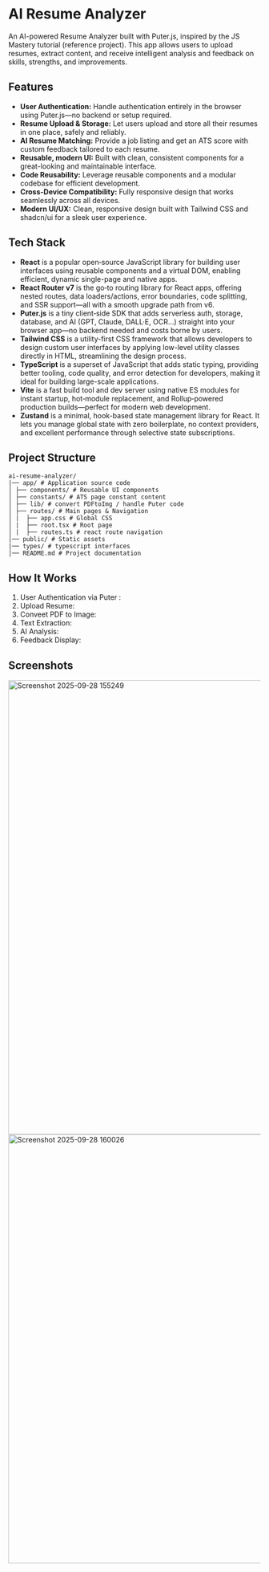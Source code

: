 # AI Resume Analyzer
An AI-powered Resume Analyzer built with Puter.js, inspired by the JS Mastery tutorial (reference project). This app allows users to upload resumes, extract content, and receive intelligent analysis and feedback on skills, strengths, and improvements.

## Features
- **User Authentication:** Handle authentication entirely in the browser using Puter.js—no backend or setup required.
- **Resume Upload & Storage:** Let users upload and store all their resumes in one place, safely and reliably.
- **AI Resume Matching:** Provide a job listing and get an ATS score with custom feedback tailored to each resume.
- **Reusable, modern UI:** Built with clean, consistent components for a great-looking and maintainable interface.
- **Code Reusability:** Leverage reusable components and a modular codebase for efficient development.
- **Cross-Device Compatibility:** Fully responsive design that works seamlessly across all devices.
- **Modern UI/UX:** Clean, responsive design built with Tailwind CSS and shadcn/ui for a sleek user experience.

## Tech Stack
- **React** is a popular open‑source JavaScript library for building user interfaces using reusable components and a virtual DOM, enabling efficient, dynamic single-page and native apps.
- **React Router v7** is the go‑to routing library for React apps, offering nested routes, data loaders/actions, error boundaries, code splitting, and SSR support—all with a smooth upgrade path from v6.
- **Puter.js** is a tiny client‑side SDK that adds serverless auth, storage, database, and AI (GPT, Claude, DALL·E, OCR…) straight into your browser app—no backend needed and costs borne by users.
- **Tailwind CSS** is a utility-first CSS framework that allows developers to design custom user interfaces by applying low-level utility classes directly in HTML, streamlining the design process.
- **TypeScript** is a superset of JavaScript that adds static typing, providing better tooling, code quality, and error detection for developers, making it ideal for building large-scale applications.
- **Vite** is a fast build tool and dev server using native ES modules for instant startup, hot‑module replacement, and Rollup‑powered production builds—perfect for modern web development.
- **Zustand** is a minimal, hook-based state management library for React. It lets you manage global state with zero boilerplate, no context providers, and excellent performance through selective state subscriptions.

## Project Structure

```
ai-resume-analyzer/
|── app/ # Application source code
│ ├── components/ # Reusable UI components
│ ├── constants/ # ATS page constant content
│ ├── lib/ # convert PDFtoImg / handle Puter code
│ ├── routes/ # Main pages & Navigation
│ |  ├── app.css # Global CSS
│ |  ├── root.tsx # Root page
│ |  ├── routes.ts # react route navigation
│── public/ # Static assets
|── types/ # typescript interfaces
│── README.md # Project documentation
```

## How It Works
1. User Authentication via Puter :
2. Upload Resume:
3. Conveet PDF to Image:
4. Text Extraction:
5. AI Analysis:
6. Feedback Display: 

## Screenshots  

<img width="1047" height="905" alt="Screenshot 2025-09-28 155249" src="https://github.com/user-attachments/assets/0502e9f9-7f1e-4280-b2e5-4ccb7b403dad" />

<img width="961" height="855" alt="Screenshot 2025-09-28 160026" src="https://github.com/user-attachments/assets/3fe11a5d-f992-4e5c-baef-07332a52fd44" />
